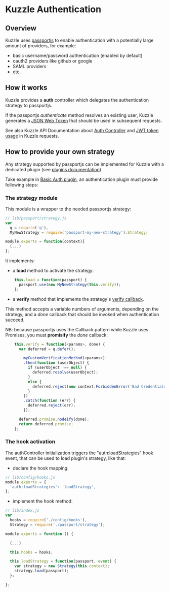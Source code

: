 # Kuzzle Authentication

## Overview

Kuzzle uses [passportjs](http://passportjs.org/) to enable authentication with a potentially large amount of providers, for example:
* basic username/password authentication (enabled by default)
* oauth2 providers like github or google
* SAML providers
* etc.

## How it works

Kuzzle provides a **auth** controller which delegates the authentication strategy to passportjs.

If the passportjs _authenticate_ method resolves an existing user, Kuzzle generates a [JSON Web Token](https://tools.ietf.org/html/rfc7519) that should be used in subsequent requests.

See also Kuzzle API Documentation about [Auth Controller](http://kuzzleio.github.io/kuzzle-api-documentation/#auth-controller) and [JWT token usage](http://kuzzleio.github.io/kuzzle-api-documentation/#authorization-header) in Kuzzle requests.

## How to provide your own strategy

Any strategy supported by passportjs can be implemented for Kuzzle with a dedicated plugin (see [plugins documentation](../plugins.md)).

Take example in [Basic Auth plugin](https://github.com/kuzzleio/kuzzle-plugin-basicauth), an authentication plugin must provide following steps:

### The strategy module

This module is a wrapper to the needed passportjs strategy:

```javascript
// lib/passport/strategy.js
var
  q = require('q'),
  MyNewStrategy = require('passport-my-new-strategy').Strategy;

module.exports = function(context){
  (...)
};
```

It implements:

* a __load__ method to activate the strategy:

```javascript
    this.load = function(passport) {
      passport.use(new MyNewStrategy(this.verify));
    };
```

* a __verify__ method that implements the strategy's [verify callback](http://passportjs.org/docs#verify-callback).

This method accepts a variable numbers of arguments, depending on the strategy, and a _done_ callback that should be invoked when authentication succeed.

NB: because passportjs uses the Callback pattern while Kuzzle uses Promises, you must **promisify** the _done_ callback:

```javascript
    this.verify = function(<params>, done) {
      var deferred = q.defer();

        myCustomVerificationMethod(<params>)
        .then(function (userObject) {
          if (userObject !== null) {
            deferred.resolve(userObject);
          }
          else {
            deferred.reject(new context.ForbiddenError('Bad Credentials'));
          }
        })
        .catch(function (err) {
          deferred.reject(err);
        });

      deferred.promise.nodeify(done);
      return deferred.promise;
    };
```

### The hook activation

The authController initialization triggers the "auth:loadStrategies" hook event, that can be used to load plugin's strategy, like that:

* declare the hook mapping:

```javascript
// lib/config/hooks.js
module.exports = {
  'auth:loadStrategies': 'loadStrategy',
};
```

* implement the hook method:

```javascript
// lib/index.js
var
  hooks = require('./config/hooks'),
  Strategy = require('./passport/strategy');

module.exports = function () {

  (...)

  this.hooks = hooks;

  this.loadStrategy = function(passport, event) {
    var strategy = new Strategy(this.context);
    strategy.load(passport);
  };

};
```
